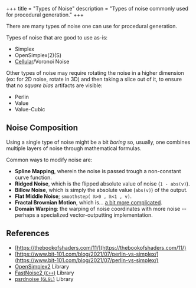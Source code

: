 +++
title = "Types of Noise"
description = "Types of noise commonly used for procedural generation."
+++

There are many types of noise one can use for procedural generation.

Types of noise that are good to use as-is:
- Simplex
- OpenSimplex(2)(S)
- [Cellular](https://thebookofshaders.com/12/)/Voronoi Noise

Other types of noise may require rotating the noise in a higher dimension (ex: for 2D noise, rotate in 3D) and then taking a slice out of it, to ensure that no *square bias* artifacts are visible:
- Perlin
- Value
- Value-Cubic

## Noise Composition

Using a single type of noise might be a bit *boring* so, usually, one combines multiple layers of noise through mathematical formulas.

Common ways to modify noise are:

- **Spline Mapping**, wherein the noise is passed trough a non-constant curve function.
- **Ridged Noise**, which is the flipped absolute value of noise (`1 - abs(v)`).
- **Billow Noise**, which is simply the absolute value (`abs(v)`) of the output.
- **Flat Middle Noise**; `smoothstep( ℝ>0 , ℝ<1 , v)`.
- **Fractal Brownian Motion**, which is... [a bit more complicated](https://thebookofshaders.com/13/).
- **Domain Warping**: the warping of noise coordinates with more noise -- perhaps a specialized vector-outputting implementation.

## References

- [https://thebookofshaders.com/11/](https://thebookofshaders.com/11/)
- [https://www.bit-101.com/blog/2021/07/perlin-vs-simplex/](https://www.bit-101.com/blog/2021/07/perlin-vs-simplex/)
- [OpenSimplex2](https://github.com/KdotJPG/OpenSimplex2) Library
- [FastNoise2 (`C++`)](https://github.com/Auburn/FastNoise2) Library
- [psrdnoise (`GLSL`)](https://github.com/stegu/psrdnoise/) Library
